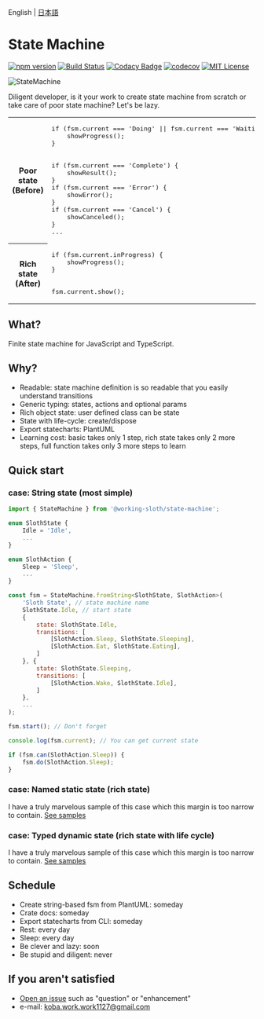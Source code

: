 English | [日本語](README-jp.md)

# State Machine

[![npm version](https://badge.fury.io/js/%40working-sloth%2Fstate-machine.svg)](https://badge.fury.io/js/%40working-sloth%2Fstate-machine)
[![Build Status](https://travis-ci.org/work-work-komei/node.state-machine.svg?branch=develop)](https://travis-ci.org/work-work-komei/node.state-machine)
[![Codacy Badge](https://api.codacy.com/project/badge/Grade/03db41b395194a168573c9b647f9db24)](https://app.codacy.com/app/work-work-komei/node.state-machine?utm_source=github.com&utm_medium=referral&utm_content=work-work-komei/node.state-machine&utm_campaign=Badge_Grade_Dashboard)
[![codecov](https://codecov.io/gh/work-work-komei/node.state-machine/branch/develop/graph/badge.svg)](https://codecov.io/gh/work-work-komei/node.state-machine)
[![MIT License](http://img.shields.io/badge/license-MIT-blue.svg?style=flat)](LICENSE)

![StateMachine](https://github.com/work-work-komei/node.state-machine.samples/blob/master/src/1.quick-start/state.png?raw=true)

Diligent developer, is it your work to create state machine from scratch or take care of poor state machine?
Let's be lazy.
<table>
    <tr>
        <th>Poor state<br>(Before)</th>
        <td>
<pre>
if (fsm.current === 'Doing' || fsm.current === 'Waiting' || ...) {
    showProgress();
}
<br>
if (fsm.current === 'Complete') {
    showResult();
}
if (fsm.current === 'Error') {
    showError();
}
if (fsm.current === 'Cancel') {
    showCanceled();
}
...
</pre>
        </td>
    </tr>
    <tr>
        <th>Rich state<br>(After)</th>
        <td>
<pre>
if (fsm.current.inProgress) {
    showProgress();
}
<br>
fsm.current.show();
</pre>
        </td>
    </tr>
</table>


## What? 
 Finite state machine for JavaScript and TypeScript.

## Why? 
-   Readable: state machine definition is so readable that you easily understand transitions
-   Generic typing: states, actions and optional params
-   Rich object state: user defined class can be state
-   State with life-cycle: create/dispose
-   Export statecharts: PlantUML
-   Learning cost: basic takes only 1 step, rich state takes only 2 more steps, full function takes only 3 more steps to learn

## Quick start
### case: String state (most simple)
```js
import { StateMachine } from '@working-sloth/state-machine';

enum SlothState {
    Idle = 'Idle',
    ...
}

enum SlothAction {
    Sleep = 'Sleep',
    ...
}

const fsm = StateMachine.fromString<SlothState, SlothAction>(
    'Sloth State', // state machine name
    SlothState.Idle, // start state
    {
        state: SlothState.Idle,
        transitions: [
            [SlothAction.Sleep, SlothState.Sleeping],
            [SlothAction.Eat, SlothState.Eating],
        ]
    }, {
        state: SlothState.Sleeping,
        transitions: [
            [SlothAction.Wake, SlothState.Idle],
        ]
    },
    ...
);

fsm.start(); // Don't forget

console.log(fsm.current); // You can get current state

if (fsm.can(SlothAction.Sleep)) {
    fsm.do(SlothAction.Sleep);
}
```

### case: Named static state (rich state)
 I have a truly marvelous sample of this case which this margin is too narrow to contain.
 [See samples](https://github.com/work-work-komei/node.state-machine.samples/tree/master/src)

### case: Typed dynamic state (rich state with life cycle)
 I have a truly marvelous sample of this case which this margin is too narrow to contain.
 [See samples](https://github.com/work-work-komei/node.state-machine.samples/tree/master/src)

## Schedule
-   Create string-based fsm from PlantUML: someday
-   Crate docs: someday
-   Export statecharts from CLI: someday
-   Rest: every day
-   Sleep: every day
-   Be clever and lazy: soon
-   Be stupid and diligent: never

## If you aren't satisfied
-   [Open an issue](https://github.com/work-work-komei/node.state-machine/issues) such as "question" or "enhancement"
-   e-mail: koba.work.work1127@gmail.com
